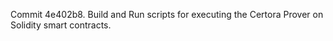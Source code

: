 Commit 4e402b8.                    Build and Run scripts for executing the Certora Prover on Solidity smart contracts.
